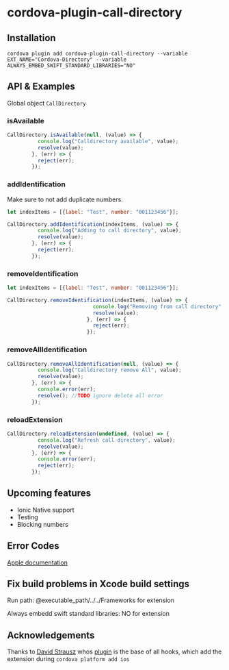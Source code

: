 # cordova-plugin-call-directory

## Installation

`cordova plugin add cordova-plugin-call-directory --variable EXT_NAME="Cordova-Directory" --variable ALWAYS_EMBED_SWIFT_STANDARD_LIBRARIES="NO"`

## API & Examples

Global object `CallDirectory`

### isAvailable

```javascript
CallDirectory.isAvailable(null, (value) => {
          console.log("Calldirectory available", value);
          resolve(value);
        }, (err) => {
          reject(err);
        });
```

### addIdentification
Make sure to not add duplicate numbers.

```javascript
let indexItems = [{label: "Test", number: "001123456"}];

CallDirectory.addIdentification(indexItems, (value) => {
          console.log("Adding to call directory", value);
          resolve(value);
        }, (err) => {
          reject(err);
        });
```

### removeIdentification

```javascript
let indexItems = [{label: "Test", number: "001123456"}];

CallDirectory.removeIdentification(indexItems, (value) => {
                            console.log("Removing from call directory", value);
                            resolve(value);
                          }, (err) => {
                            reject(err);
                          });
```

### removeAllIdentification

```javascript
CallDirectory.removeAllIdentification(null, (value) => {
          console.log("Calldirectory remove All", value);
          resolve(value);
        }, (err) => {
          console.error(err);
          resolve(); //TODO ignore delete all error
        });
```

### reloadExtension

```javascript
CallDirectory.reloadExtension(undefined, (value) => {
          console.log("Refresh call directory", value);
          resolve(value);
        }, (err) => {
          console.error(err);
          reject(err);
        });
```

## Upcoming features

* Ionic Native support
* Testing
* Blocking numbers

## Error Codes
[Apple documentation](https://developer.apple.com/documentation/callkit/cxerrorcodecalldirectorymanagererror.code)

## Fix build problems in Xcode build settings

Run path: @executable_path/../../Frameworks for extension

Always embedd swift standard libraries: NO for extension

## Acknowledgements
Thanks to [David Strausz](https://github.com/DavidStrausz) whos [plugin](https://github.com/DavidStrausz/cordova-plugin-today-widget) is the base of all hooks, which add the extension during `cordova platform add ios`